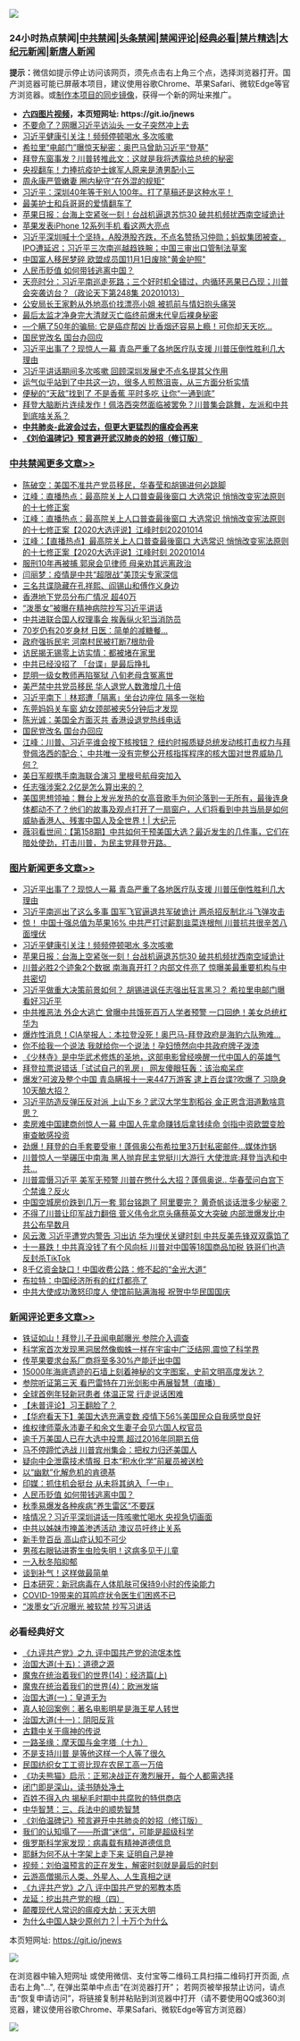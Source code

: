 ![](https://raw.githubusercontent.com/fqnews/bnews/master/64photo/fqnews-qr.jpg)

<div id="tt">
<h3>24小时热点禁闻|<a href="#%E4%B8%AD%E5%85%B1%E7%A6%81%E9%97%BB%E6%9B%B4%E5%A4%9A%E6%96%87%E7%AB%A0">中共禁闻</a>|<a href="#%E5%9B%BE%E7%89%87%E6%96%B0%E9%97%BB%E6%9B%B4%E5%A4%9A%E6%96%87%E7%AB%A0">头条禁闻</a>|<a href="#%E6%96%B0%E9%97%BB%E8%AF%84%E8%AE%BA%E6%9B%B4%E5%A4%9A%E6%96%87%E7%AB%A0">禁闻评论|<a href="#%E5%BF%85%E7%9C%8B%E7%BB%8F%E5%85%B8%E5%A5%BD%E6%96%87">经典必看|<a href="/video.md#%E7%A6%81%E7%89%87%E7%B2%BE%E9%80%89">禁片精选</a>|<a href="https://github.com/fqnews/djy/blob/master/gb/nf1351518.md#1">大纪元新闻</a>|<a href="https://github.com/fqnews/ntdtv/blob/master/gb/prog204.md#1">新唐人新闻</a></h3>
<div><b>提示：</b>微信如提示停止访问该网页，须先点击右上角三个点，选择浏览器打开。国产浏览器可能已屏蔽本项目，建议使用谷歌Chrome、苹果Safari、微软Edge等官方浏览器。或<a href="https://github.com/fqnews/bnews/blob/master/%E5%88%B6%E4%BD%9Cgit%E7%A6%81%E9%97%BB%E9%95%9C%E5%83%8F.md">制作本项目的同步镜像</a>，获得一个新的网址来推广。</div>
<ul>
<li><b><a href="http://d1.bdrive.tk/64.mp4" target="_blank">六四图片视频</a>，本页短网址: https://git.io/jnews</b></li>
<li><a href="/cnnews/20201014/1413281.md">不要命了？网曝习近平访汕头 一女子突然冲上去</a></li>
<li><a href="/topimagenews/20201014/1413546.md">习近平健康引关注！频频停顿喝水 多次咳嗽</a></li>
<li><a href="/comments/20201014/1413310.md">希拉里“电邮门”曝惊天秘密：奥巴马曾助习近平“登基”</a></li>
<li><a href="/cnnews/20201014/1413528.md">拜登东窗事发？川普转推此文：这就是我将透露给总统的秘密</a></li>
<li><a href="/cnnews/20201014/1413432.md">央视翻车！力捧抗疫护士嫁军人原来是渣男配小三</a></li>
<li><a href="/lifebaike/20201014/1413459.md">周永康严管嫩妻 圈内秘守“在外混的规矩”</a></li>
<li><a href="/bannedvideo/20201014/1413594.md">习近平：深圳40年等于别人100年。打了草稿还是这种水平！</a></li>
<li><a href="/ssgc/20201014/1413303.md">最美护士和兵哥哥的爱情翻车了</a></li>
<li><a href="/topimagenews/20201014/1413454.md">苹果日报：台海上空紧张一刻！台战机逼退苏恺30 破共机频扰西南空域诡计</a></li>
<li><a href="/cnnews/20201014/1413294.md">苹果发表iPhone 12系列手机 看这两大亮点</a></li>
<li><a href="/bannedvideo/20201014/1413577.md">习近平深圳喊十个坚持，A股港股齐跌，不点名赞扬习仲勋；蚂蚁集团被查，IPO遭延迟；习近平三次南巡越趋铁腕；中国三审出口管制法草案</a></li>
<li><a href="/cnnews/20201014/1413613.md">中国富人移民梦碎 欧盟成员国11月1日废除"黄金护照"</a></li>
<li><a href="/comments/20201014/1413649.md">人民币贬值 如何带钱逃离中国？</a></li>
<li><a href="/cbnews/20201014/1413423.md">天亮时分：习近平南巡走死路；三个好时机全错过，内循环恶果已凸现；川普会突袭访台？（政论天下第248集 20201013）</a></li>
<li><a href="/baitai/20201014/1413538.md">公安局长王家黔从外地高价找漂亮小姐 被抓前与情妇抱头痛哭</a></li>
<li><a href="/lifebaike/20201014/1413413.md">最后太监才净身完大清就灭亡临终前爆末代皇后裸身秘密</a></li>
<li><a href="/lifebaike/20201014/1413596.md">—个瞒了50年的骗局: 它是癌症帮凶 比香烟还容易上瘾！可你却天天吃…</a></li>
<li><a href="/cbnews/20201014/1413565.md">国民党改名 国台办回应</a></li>
<li><a href="/topimagenews/20201014/1413834.md">习近平出事了？现惊人一幕 青岛严重了各地医疗队支援 川普压倒性胜利几大理由</a></li>
<li><a href="/headline/20201014/1413637.md">习近平讲话期间多次咳嗽 回顾深圳发展史不点名提其父作用</a></li>
<li><a href="/bannedvideo/20201014/1413503.md">运气似乎站到了中共这一边，很多人煎熬沮丧，从三方面分析实情</a></li>
<li><a href="/health/20201014/1413608.md">便秘的“天敌”找到了 不是香蕉 平时多吃 让你“一通到底”</a></li>
<li><a href="/bannedvideo/20201014/1413532.md">拜登大脑断片连续发作！佩洛西突然面临被罢免？川普集会跳舞，左派和中共到底啥关系？</a></li>
<li><b><a href="/comments/20200211/1275071.md" target="_blank">中共肺炎-此波会过去，但更大更猛烈的瘟疫会再来</a></b></li>
<li><b><a href="/comments/20200207/1272816.md" target="_blank">《刘伯温碑记》预言避开武汉肺炎的妙招（修订版）</a></b></li>
</ul>
</div>

<div class="catlist">
<h3><a href="/cbnews/" target="_blank">中共禁闻</a><span><a href="/cbnews/" target="_blank" rel="nofollow">更多文章>></a></span></h3>
<ul>
<li><a href="/cbnews/20201015/1413862.md" target="_blank">陈破空：美国不准共产党员移民，华春莹和胡锡进何必跳脚</a></li>
<li><a href="/cbnews/20201014/1413789.md" target="_blank">江峰：直播热点：最高院关上人口普查最後窗口 大选常识 悄悄改变宪法原则的十七修正案</a></li>
<li><a href="/cbnews/20201014/1413788.md" target="_blank">江峰：直播热点：最高院关上人口普查最後窗口 大选常识 悄悄改变宪法原则的十七修正案【2020大选评说】江峰时刻20201014</a></li>
<li><a href="/cbnews/20201014/1413787.md" target="_blank">江峰：【直播热点】最高院关上人口普查最後窗口 大选常识 悄悄改变宪法原则的十七修正案【2020大选评说】江峰时刻 20201014</a></li>
<li><a href="/cbnews/20201014/1413781.md" target="_blank">服刑10年再被捕 郭泉会见律师 母亲劝其远离政治</a></li>
<li><a href="/cbnews/20201014/1413764.md" target="_blank">闫丽梦：疫情是中共“超限战”美顶尖专家深信</a></li>
<li><a href="/cbnews/20201014/1413725.md" target="_blank">三名共谍隐藏在孔祥熙、阎锡山和傅作义身边</a></li>
<li><a href="/cbnews/20201014/1413724.md" target="_blank">香港地下党员分布广情况 超40万</a></li>
<li><a href="/cbnews/20201014/1413723.md" target="_blank">“泼墨女”被曝在精神病院抄写习近平讲话</a></li>
<li><a href="/cbnews/20201014/1413678.md" target="_blank">中共进联合国人权理事会 挨轰纵火犯当消防员</a></li>
<li><a href="/cbnews/20201014/1413650.md" target="_blank">70岁仍有20岁身材 日医：简单的减糖餐…</a></li>
<li><a href="/cbnews/20201014/1413641.md" target="_blank">政府强拆民宅 河南村民被打断7根肋骨</a></li>
<li><a href="/cbnews/20201014/1413640.md" target="_blank">访民揭无锡零上访实情：都被堵在家里</a></li>
<li><a href="/cbnews/20201014/1413606.md" target="_blank">中共已经没招了 「台谍」是最后挣扎</a></li>
<li><a href="/cbnews/20201014/1413605.md" target="_blank">昆明一级女教师再陷冤狱 八旬老母含冤离世</a></li>
<li><a href="/cbnews/20201014/1413555.md" target="_blank">美严禁中共党员移民 华人退党人数激增几十倍</a></li>
<li><a href="/cbnews/20201014/1413593.md" target="_blank">习近平南下｜林郑遭「隔离」坐台边座位 隔多一张枱</a></li>
<li><a href="/cbnews/20201014/1413592.md" target="_blank">东莞妈妈关车窗 幼女颈部被夹5分钟后才发现</a></li>
<li><a href="/cbnews/20201014/1413564.md" target="_blank">陈光诚：美国全方面灭共 香港设退党热线电话</a></li>
<li><a href="/cbnews/20201014/1413565.md" target="_blank">国民党改名 国台办回应</a></li>
<li><a href="/cbnews/20201014/1413545.md" target="_blank">江峰：川普、习近平谁会按下核按钮？ 纽约时报质疑总统发动核打击权力与拜登佩洛西的配合； 中共唯一没有完整公开核指挥程序的核大国对世界威胁几何？</a></li>
<li><a href="/cbnews/20201014/1413533.md" target="_blank">美日军舰携手南海联合演习 里根号航母突加入</a></li>
<li><a href="/cbnews/20201014/1413527.md" target="_blank">任志强涉案2.2亿是怎么算出来的？</a></li>
<li><a href="/cbnews/20201014/1413512.md" target="_blank">美国思想领袖：舞台上发光发热的女高音歌手为何沦落到一无所有，最後连身体都动不了？他们的故事及观点打开了一扇窗户，人们将看到中共当局是如何威胁香港人、残害中国人及全世界！| 大纪元</a></li>
<li><a href="/cbnews/20201014/1413511.md" target="_blank">薇羽看世间：【第158期】中共如何干预美国大选？最近发生的几件事，它们在暗处使劲，打击川普，为民主党拜登开路。</a></li>

</ul>
</div>
<div class="catlist">
<h3><a href="/topimagenews/" target="_blank">图片新闻</a><span><a href="/topimagenews/" target="_blank" rel="nofollow">更多文章>></a></span></h3>
<ul>
<li><a href="/topimagenews/20201014/1413834.md" target="_blank">习近平出事了？现惊人一幕 青岛严重了各地医疗队支援 川普压倒性胜利几大理由</a></li>
<li><a href="/topimagenews/20201014/1413822.md" target="_blank">习近平南巡出了这么多事 国军飞官逼退共军破诡计 两杀招反制北斗飞弹攻击</a></li>
<li><a href="/topimagenews/20201014/1413721.md" target="_blank">惊！ 中国十强总值为苹果16% 中共严打讨薪割韭菜连根刨 川普抗共很辛苦八面埋伏</a></li>
<li><a href="/topimagenews/20201014/1413546.md" target="_blank">习近平健康引关注！频频停顿喝水 多次咳嗽</a></li>
<li><a href="/topimagenews/20201014/1413454.md" target="_blank">苹果日报：台海上空紧张一刻！台战机逼退苏恺30 破共机频扰西南空域诡计</a></li>
<li><a href="/topimagenews/20201014/1413242.md" target="_blank">川普必胜2个迹象2个数据 南海真开打？内部文件亮了 惊曝美最重要机构与中共密切</a></li>
<li><a href="/topimagenews/20201013/1413145.md" target="_blank">习近平做重大决策前景如何？ 胡锡进讽任志强出狂言黑习？ 希拉里电邮门曝看好习近平</a></li>
<li><a href="/topimagenews/20201013/1413095.md" target="_blank">中共推恶法 外企大逃亡 曾曝中共饿死百万人学者预警 一口回绝！美女总统杠华为</a></li>
<li><a href="/topimagenews/20201013/1412954.md" target="_blank">爆炸性消息！CIA举报人：本拉登没死！奥巴马-拜登政府是海豹六队殉难…</a></li>
<li><a href="/topimagenews/20201013/1412852.md" target="_blank">你不给我一个说法 我就给你一个说法！孕妇愤然向中共政府牌子泼漆</a></li>
<li><a href="/comments/20201013/1412612.md" target="_blank">《少林寺》是中华武术修炼的圣地，这部电影曾经唤醒一代中国人的英雄气</a></li>
<li><a href="/topimagenews/20201013/1412639.md" target="_blank">拜登拉票说错话「试试自己的乳房」 网友傻眼狂轰：该治痴呆症</a></li>
<li><a href="/topimagenews/20201012/1412597.md" target="_blank">爆发?可波及整个中国 青岛瞒报十一来447万游客 逮上百台谍?吹爆了 习隐身10天酿大招？</a></li>
<li><a href="/topimagenews/20201012/1412563.md" target="_blank">习近平防造反弹压反对派 上山下乡？武汉大学生割稻谷 金正恩含泪道歉啥意思？</a></li>
<li><a href="/topimagenews/20201012/1412531.md" target="_blank">卖房难中国建商创惊人一幕 中国人先拿命赚钱后拿钱续命 剑指中资欧盟变脸审查敏感投资</a></li>
<li><a href="/topimagenews/20201012/1412355.md" target="_blank">劲爆！拜登的白手套要受审！蓬佩奥公布希拉里3万封私密邮件…媒体炸锅</a></li>
<li><a href="/topimagenews/20201012/1412097.md" target="_blank">川普惊人一举碾压中南海 黑人抛弃民主党挺川大游行 大使泄底:拜登当选和中共&#8230;</a></li>
<li><a href="/topimagenews/20201012/1412078.md" target="_blank">川普震慑习近平 美军无预警 川普在憋什么大招？蓬佩奥说.. 华春莹问白宫下个禁谁？反火</a></li>
<li><a href="/topimagenews/20201011/1412001.md" target="_blank">中国空城房价跌到几万一套 郭台铭跑了 阿里要完？ 黄奇帆谈话泄多少秘密？</a></li>
<li><a href="/topimagenews/20201010/1411589.md" target="_blank">不得了川普让印军战力翻倍 菅义伟令北京头痛蔡英文大突破 内部泄爆发比中共公布早数月</a></li>
<li><a href="/topimagenews/20201010/1411550.md" target="_blank">风云激 习近平遭党内警告 习出访 华为埋伏关键时刻 中共反美先锋双双露馅了</a></li>
<li><a href="/topimagenews/20201010/1411497.md" target="_blank">十一暴跌！中共真没钱了有个风向标 川普对中国等18国商品加税 铁哥们也造反封杀TikTok</a></li>
<li><a href="/topimagenews/20201010/1411354.md" target="_blank">8千亿资金缺口！中国收费公路：修不起的“金光大道”</a></li>
<li><a href="/topimagenews/20201010/1411327.md" target="_blank">布拉特：中国经济所有的红灯都亮了</a></li>
<li><a href="/topimagenews/20201010/1411300.md" target="_blank">中共大使成功激怒印度人 使馆前贴满海报 祝贺中华民国国庆</a></li>

</ul>
</div>
<div class="catlist">
<h3><a href="/comments/" target="_blank">新闻评论</a><span><a href="/comments/" target="_blank" rel="nofollow">更多文章>></a></span></h3>
<ul>
<li><a href="/comments/20201015/1413873.md" target="_blank">铁证如山！拜登儿子丑闻电邮曝光 参院介入调查</a></li>
<li><a href="/comments/20201015/1413872.md" target="_blank">科学家首次发现黑洞居然像蜘蛛一样在宇宙中广泛结网,震惊了科学界</a></li>
<li><a href="/comments/20201015/1413861.md" target="_blank">传苹果要求台系厂商将至多30%产能迁出中国</a></li>
<li><a href="/comments/20201014/1413794.md" target="_blank">15000年海底遗迹的石墙上刻着神秘的文字图案，史前文明高度发达？</a></li>
<li><a href="/comments/20201014/1413732.md" target="_blank">参院听证第三天 看巴雷特在刀光剑影中再展智慧（直播）</a></li>
<li><a href="/comments/20201014/1413707.md" target="_blank">全球首例年轻新冠患者 体温正常 行走说话困难</a></li>
<li><a href="/comments/20201014/1413702.md" target="_blank">【未普评论】习王翻脸了？</a></li>
<li><a href="/comments/20201014/1413701.md" target="_blank">【华府看天下】美国大选充满变数 疫情下56%美国民众自我感觉良好</a></li>
<li><a href="/comments/20201014/1413692.md" target="_blank">维权律师覃永沛妻子和余文生妻子会见六国人权官员</a></li>
<li><a href="/comments/20201014/1413691.md" target="_blank">逾千万美国人已在大选中投票 超过2016年同期五倍</a></li>
<li><a href="/comments/20201014/1413690.md" target="_blank">马不停蹄忙选战 川普宾州集会：把权力归还美国人</a></li>
<li><a href="/comments/20201014/1413689.md" target="_blank">疑向中企泄露技术情报 日本“积水化学”前雇员被送检</a></li>
<li><a href="/comments/20201014/1413675.md" target="_blank">以“幽默”化解危机的肯德基</a></li>
<li><a href="/comments/20201014/1413660.md" target="_blank">印媒：抓住机会挺台 从未将其纳入「一中」</a></li>
<li><a href="/comments/20201014/1413649.md" target="_blank">人民币贬值 如何带钱逃离中国？</a></li>
<li><a href="/comments/20201014/1413639.md" target="_blank">秋季易爆发各种疾病“养生雷区”不要踩</a></li>
<li><a href="/comments/20201014/1413617.md" target="_blank">啥情况？习近平深圳讲话一阵咳嗽忙喝水 央视急切画面</a></li>
<li><a href="/comments/20201014/1413585.md" target="_blank">中共以姊妹市掩盖渗透活动 澳议员吁终止关系</a></li>
<li><a href="/comments/20201014/1413576.md" target="_blank">新手登百岳 高山症认知不可少</a></li>
<li><a href="/comments/20201014/1413574.md" target="_blank">男孩右眼钻进寄生虫险失明！这病多见于儿童</a></li>
<li><a href="/comments/20201014/1413573.md" target="_blank">一入秋冬陷抑郁</a></li>
<li><a href="/comments/20201014/1413572.md" target="_blank">谈到补气！这样做最简单</a></li>
<li><a href="/comments/20201014/1413571.md" target="_blank">日本研究：新冠病毒在人体肌肤可保持9小时的传染能力</a></li>
<li><a href="/comments/20201014/1413570.md" target="_blank">COVID-19带来的耳鸣症状令医生们困惑不已</a></li>
<li><a href="/comments/20201014/1413535.md" target="_blank">“泼墨女”近况曝光 被软禁 抄写习讲话</a></li>

</ul>
</div>

<div class="catlist">
<h3>必看经典好文</h3>
<ul>
<li><a href="/bookonline/20131116/201045.md" target="_blank">《九评共产党》之九 评中国共产党的流氓本性</a></li>
<li><a href="/topimagenews/20180322/917868.md" target="_blank">治国大道(十五)：道德之源</a></li>
<li><a href="/topimagenews/20180605/953415.md" target="_blank">魔鬼在统治着我们的世界(14)：经济篇(上)</a></li>
<li><a href="/topimagenews/20180522/946266.md" target="_blank">魔鬼在统治着我们的世界(4)：欧洲发端</a></li>
<li><a href="/cbnews/20180307/911097.md" target="_blank">治国大道(一)：皇道无为</a></li>
<li><a href="/comments/20200523/1332915.md" target="_blank">真人轮回案例：著名电影明星是海王星人转世</a></li>
<li><a href="/cbnews/20180317/915893.md" target="_blank">治国大道(十一)：阴阳反背</a></li>
<li><a href="/ccpdope/20200531/1337409.md" target="_blank">古籍中关于瘟神的传说</a></li>
<li><a href="/topimagenews/20180327/919935.md" target="_blank">一路圣缘：摩天国与金字塔（十九）</a></li>
<li><a href="/comments/20200716/1361654.md" target="_blank">不是支持川普 是等他这样一个人等了很久</a></li>
<li><a href="/lifebaike/20200515/1328783.md" target="_blank">民国纺织女工工资比现在农民工高一万倍</a></li>
<li><a href="/comments/20200308/1290182.md" target="_blank">《功夫熊猫》启示：正邪决战正在激烈展开，每个人都需选择</a></li>
<li><a href="/tculture/20200803/1373949.md" target="_blank">闭门即是深山，读书随处净土</a></li>
<li><a href="/lifebaike/20200711/1358994.md" target="_blank">百姓不得入内 揭秘毛时期中共腐败的特供商店</a></li>
<li><a href="/comments/20200605/783248.md" target="_blank">中华智慧：三、兵法中的顺势智慧</a></li>
<li><a href="/comments/20200207/1272816.md" target="_blank">《刘伯温碑记》预言避开中共肺炎的妙招（修订版）</a></li>
<li><a href="/sohnews/20161029/607205.md" target="_blank">我们的认知塌了——所谓“迷信”，可能是超级科学</a></li>
<li><a href="/cbnews/20200823/1384378.md" target="_blank">俄罗斯科学家发现：病毒载有精神道德信息</a></li>
<li><a href="/ccpdope/20190803/1168965.md" target="_blank">耶稣为何不从十字架上走下来 证明自己是神</a></li>
<li><a href="/comments/20200628/1351782.md" target="_blank">视频：刘伯温预言的正在发生，解密时刻就是最后的时刻</a></li>
<li><a href="/comments/20200919/82684.md" target="_blank">云游高僧揭示人类、外星人、人生真相之谜</a></li>
<li><a href="/bookonline/20131116/201047.md" target="_blank">《九评共产党》之八 评中国共产党的邪教本质</a></li>
<li><a href="/comments/20200930/1405812.md" target="_blank">龙延：挖出共产党的根（四）</a></li>
<li><a href="/comments/20200619/783185.md" target="_blank">颠覆现代人常识的瘟疫大劫：天灭大明</a></li>
<li><a href="/ssgc/20200715/1360940.md" target="_blank">为什么中国人缺少原创力？| 十万个为什么</a></li>

</ul>
</div>

本页短网址: https://git.io/jnews

![](https://raw.githubusercontent.com/fqnews/bnews/master/64photo/fqnews-qr.jpg)

在浏览器中输入短网址 或使用微信、支付宝等二维码工具扫描二维码打开页面, 点击右上角"...", 在弹出菜单中点击“在浏览器打开”； 若网页被举报禁止访问，请点击“恢复申请访问”，将链接复制并粘贴到浏览器中打开（请不要使用QQ或360浏览器，建议使用谷歌Chrome、苹果Safari、微软Edge等官方浏览器）

![](https://raw.githubusercontent.com/fqnews/bnews/master/64photo/wx.jpg)